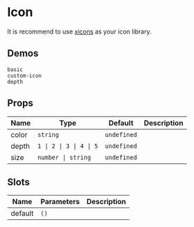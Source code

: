 # Icon

It is recommend to use [xicons](https://www.xicons.org) as your icon library.

## Demos

```demo
basic
custom-icon
depth
```

## Props

| Name  | Type                    | Default     | Description |
| ----- | ----------------------- | ----------- | ----------- |
| color | `string`                | `undefined` |             |
| depth | `1 \| 2 \| 3 \| 4 \| 5` | `undefined` |             |
| size  | `number \| string`      | `undefined` |             |

## Slots

| Name    | Parameters | Description |
| ------- | ---------- | ----------- |
| default | `()`       |             |

